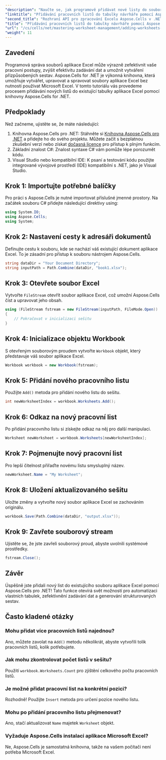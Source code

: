 ```yaml
---
"description": "Naučte se, jak programově přidávat nové listy do souborů aplikace Excel pomocí nástroje Aspose.Cells pro .NET. Tato komplexní příručka vás provede potřebnými kroky."
"linktitle": "Přidávání pracovních listů do tabulky návrháře pomocí Aspose.Cells"
"second_title": "Rozhraní API pro zpracování Excelu Aspose.Cells v .NET"
"title": "Přidávání pracovních listů do tabulky návrháře pomocí Aspose.Cells"
"url": "/cs/cells/net/mastering-worksheet-management/adding-worksheets-to-designer-spreadsheet/"
"weight": 11
---
```


## Zavedení

Programová správa souborů aplikace Excel může výrazně zefektivnit vaše pracovní postupy, zvýšit efektivitu zadávání dat a umožnit vytváření přizpůsobených sestav. Aspose.Cells for .NET je výkonná knihovna, která umožňuje vytvářet, upravovat a spravovat soubory aplikace Excel bez nutnosti používat Microsoft Excel. V tomto tutoriálu vás provedeme procesem přidávání nových listů do existující tabulky aplikace Excel pomocí knihovny Aspose.Cells for .NET.

## Předpoklady
Než začneme, ujistěte se, že máte následující:

1. Knihovna Aspose.Cells pro .NET: Stáhněte si [Knihovna Aspose.Cells pro .NET](https://releases.aspose.com/cells/net/) a přidejte ho do svého projektu. Můžete začít s bezplatnou zkušební verzí nebo získat [dočasná licence](https://purchase.aspose.com/temporary-license/) pro přístup k plným funkcím.
2. Základní znalost C#: Znalost syntaxe C# vám pomůže lépe porozumět kódu.
3. Visual Studio nebo kompatibilní IDE: K psaní a testování kódu použijte integrované vývojové prostředí (IDE) kompatibilní s .NET, jako je Visual Studio.

## Krok 1: Importujte potřebné balíčky
Pro práci s Aspose.Cells je nutné importovat příslušné jmenné prostory. Na začátek souboru C# přidejte následující direktivy using:

```csharp
using System.IO;
using Aspose.Cells;
using System;
```

## Krok 2: Nastavení cesty k adresáři dokumentů
Definujte cestu k souboru, kde se nachází váš existující dokument aplikace Excel. To je zásadní pro přístup k souboru nástrojem Aspose.Cells.

```csharp
string dataDir = "Your Document Directory";
string inputPath = Path.Combine(dataDir, "book1.xlsx");
```

## Krok 3: Otevřete soubor Excel
Vytvořte `FileStream` otevřít soubor aplikace Excel, což umožní Aspose.Cells číst a upravovat jeho obsah.

```csharp
using (FileStream fstream = new FileStream(inputPath, FileMode.Open))
{
    // Pokračovat v inicializaci sešitu
}
```

## Krok 4: Inicializace objektu Workbook
S otevřeným souborovým proudem vytvořte `Workbook` objekt, který představuje váš soubor aplikace Excel.

```csharp
Workbook workbook = new Workbook(fstream);
```

## Krok 5: Přidání nového pracovního listu
Použijte `Add()` metoda pro přidání nového listu do sešitu.

```csharp
int newWorksheetIndex = workbook.Worksheets.Add();
```

## Krok 6: Odkaz na nový pracovní list
Po přidání pracovního listu si získejte odkaz na něj pro další manipulaci.

```csharp
Worksheet newWorksheet = workbook.Worksheets[newWorksheetIndex];
```

## Krok 7: Pojmenujte nový pracovní list
Pro lepší čitelnost přiřaďte novému listu smysluplný název.

```csharp
newWorksheet.Name = "My Worksheet";
```

## Krok 8: Uložení aktualizovaného sešitu
Uložte změny a vytvořte nový soubor aplikace Excel se zachováním originálu.

```csharp
workbook.Save(Path.Combine(dataDir, "output.xlsx"));
```

## Krok 9: Zavřete souborový stream
Ujistěte se, že jste zavřeli souborový proud, abyste uvolnili systémové prostředky.

```csharp
fstream.Close();
```

## Závěr
Úspěšně jste přidali nový list do existujícího souboru aplikace Excel pomocí Aspose.Cells pro .NET! Tato funkce otevírá svět možností pro automatizaci vlastních tabulek, zefektivnění zadávání dat a generování strukturovaných sestav.

## Často kladené otázky

### Mohu přidat více pracovních listů najednou?
Ano, můžete zavolat na `Add()` metodu několikrát, abyste vytvořili tolik pracovních listů, kolik potřebujete.

### Jak mohu zkontrolovat počet listů v sešitu?
Použití `workbook.Worksheets.Count` pro zjištění celkového počtu pracovních listů.

### Je možné přidat pracovní list na konkrétní pozici?
Rozhodně! Použijte `Insert` metoda pro určení pozice nového listu.

### Mohu po přidání pracovního listu přejmenovat?
Ano, stačí aktualizovat `Name` majetek `Worksheet` objekt.

### Vyžaduje Aspose.Cells instalaci aplikace Microsoft Excel?
Ne, Aspose.Cells je samostatná knihovna, takže na vašem počítači není potřeba Microsoft Excel.